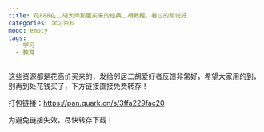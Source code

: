 ```yaml
---
title: 花888在二胡大师那里买来的经典二胡教程，看过的都说好
categories: 学习资料
mood: empty
tags:
  - 学习
  - 教育
---
```





这些资源都是花高价买来的，发给邻居二胡爱好者反馈非常好，希望大家用的到，别再到处花钱买了，下方链接直接免费转存！





打包链接：https://pan.quark.cn/s/3ffa229fac20







为避免链接失效，尽快转存下载！


